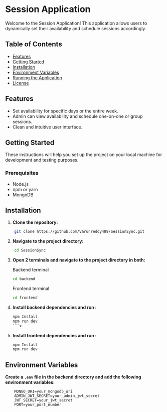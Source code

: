# Session Application

Welcome to the Session Application! This application allows users to dynamically set their availability and schedule sessions accordingly.

## Table of Contents

- [Features](#features)
- [Getting Started](#getting-started)
- [Installation](#installation)
- [Environment Variables](#environment-variables)
- [Running the Application](#running-the-application)
- [License](#license)

## Features

- Set availability for specific days or the entire week.
- Admin can view availability and schedule one-on-one or group sessions.
- Clean and intuitive user interface.

## Getting Started

These instructions will help you set up the project on your local machine for development and testing purposes.

### Prerequisites

- Node.js
- npm or yarn
- MongoDB

## Installation

1. **Clone the repository:**

```bash
    git clone https://github.com/Varunreddy489/SessionSync.git
```

2. **Navigate to the project directory:**

```bash
    cd SessionSync
```

3. **Open 2 terminals and navigate to the project directory in both:**

   Backend terminal

   ```bash
   cd backend
   ```

    Frontend terminal

    ```bash
    cd frontend
    ```

4. **Install backend dependencies and run :**

    ```bash
    npm Install
    npm run dev
    ```x

5. **Install frontend dependencies and run :**

   ```bash
   npm Install
   npm run dev
   ```

## Environment Variables

**Create a `.env` file in the backend directory and add the following environment variables:**

```env
    MONGO_URI=your_mongodb_uri
    ADMIN_JWT_SECRET=your_admin_jwt_secret
    JWT_SECRET=your_jwt_secret
    PORT=your_port_number

